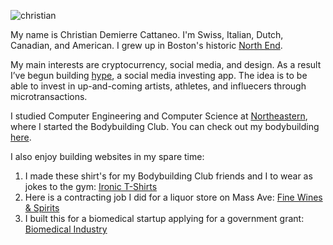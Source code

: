 ![christian](https://raw.githubusercontent.com/chris-cattz-22/chris-cattz-22.github.io/49e0ee6ddbe73bc8bede45f61b4380a90becdba9/me.jpeg)

My name is Christian Demierre Cattaneo. I'm Swiss, Italian, Dutch, Canadian, and American. I grew up in Boston's historic [North End](https://en.wikipedia.org/wiki/North_End,_Boston).

My main interests are cryptocurrency, social media, and design. As a result I’ve begun building [hype](https://gethype.webflow.io/), a social media investing app. The idea is to be able to invest in up-and-coming artists, athletes, and influecers through microtransactions.

I studied Computer Engineering and Computer Science at [Northeastern](https://huntnewsnu.com/74975/campus/northeastern-undergraduate-applications-surge-breaking-record-2024/#:~:text=According%20to%20NGN%2C%20the%20number,is%20also%20expected%20to%20drop.), where I started the Bodybuilding Club. You can check out my bodybuilding [here](https://www.instagram.com/zorbbrah/).

I also enjoy building websites in my spare time:
1. I made these shirt's for my Bodybuilding Club friends and I to wear as jokes to the gym: [Ironic T-Shirts](https://vril.shop/)
2. Here is a contracting job I did for a liquor store on Mass Ave: [Fine Wines & Spirits](https://deec90-17.myshopify.com/)
3. I built this for a biomedical startup applying for a government grant: [Biomedical Industry](https://www.ais-imaging.com/)

